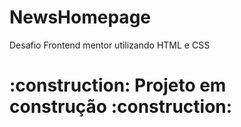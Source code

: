 # NewsHomepage
Desafio Frontend mentor utilizando HTML e CSS

<h1>:construction: Projeto em construção :construction: </h1>
